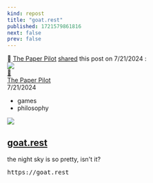 ```yaml
---
kind: repost
title: "goat.rest"
published: 1721579861816
next: false
prev: false
---
```

<div class="post">
    <div class="action-description">
        <span class="action">🔁</span>
        <a class="p-name u-url h-card" href="/about">The Paper Pilot</a>
        <a class="u-url" href="/posts/1721579861816">shared</a>
        <span>this post on <time class="dt-published" datetime="7/21/2024, 11:37:41 AM" title="7/21/2024, 11:37:41 AM">
            7/21/2024
        </time>:</span>
    </div>
    <div class="content-container">
        <div class="avatar p-author h-card">
            <a class="u-url " href="https://www.thepaperpilot.org/about/">
                <div class="photo">
                    <img class="u-photo" src="https://www.thepaperpilot.org/me.jpg" />
                    <div class="action">🔁</div>
                </div>
                <div class="p-name">The Paper Pilot</div>
            </a>
            <time class="dt-published" datetime="7/21/2024, 11:37:41 AM" title="7/21/2024, 11:37:41 AM">
                7/21/2024
            </time>
            <ul class="tags">
                <li>games</li><li>philosophy</li>
            </ul>
        </div>
        <div class="content e-content h-cite u-repost-of">
            <div class="img-container">
                <img src="/media/1229267454.png" />
                <div class="description">
                    <a class="u-url" href="https://goat.rest"><h2>goat.rest</h2></a>
                    <div>the night sky is so pretty, isn't it?</div>
                    <pre>https://goat.rest</pre>
                </div>
            </div>
        </div>
    </div>
</div>
